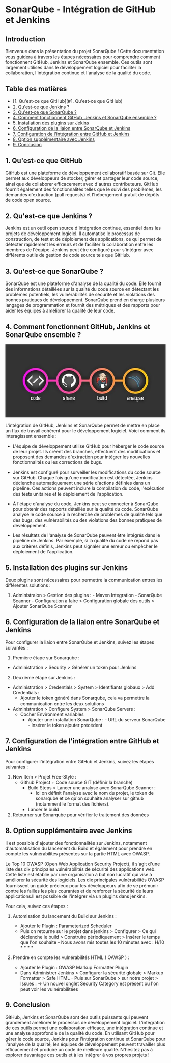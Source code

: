 # SonarQube - Intégration de GitHub et Jenkins

## Introduction
Bienvenue dans la présentation du projet SonarQube ! Cette documentation vous guidera à travers les étapes nécessaires pour comprendre comment fonctionnent GitHub, Jenkins et SonarQube ensemble. Ces outils sont largement utilisés dans le développement logiciel pour faciliter la collaboration, l'intégration continue et l'analyse de la qualité du code.

## Table des matières

- [1. Qu'est-ce que GitHub](#1. Qu'est-ce que GitHub)
- [2. Qu'est-ce que Jenkins ?](#2-qu'est-ce-que-jenkins-)
- [3. Qu'est-ce que SonarQube ?](#3-qu'est-ce-que-sonarqube-)
- [4. Comment fonctionnent GitHub, Jenkins et SonarQube ensemble ?](#4-comment-fonctionnent-github-jenkins-et-sonarqube-ensemble-)
- [5. Installation des plugins sur Jekins](#5-installation-des-plugins-sur-jekins)
- [6. Configuration de la liaion entre SonarQube et Jenkins](#6-configuration-de-la-liaion-entre-sonarqube-et-jenkins)
- [7. Configuration de l'intégration entre GitHub et Jenkins](#7-configuration-de-l'intégration-entre-gitHub-et-jenkins)
- [8. Option supplémentaire avec Jenkins](#8-pption-supplémentaire-avec-jenkins)
- [9. Conclusion](#9-conclusion)

## 1. Qu'est-ce que GitHub
GitHub est une plateforme de développement collaboratif basée sur Git. Elle permet aux développeurs de stocker, gérer et partager leur code source, ainsi que de collaborer efficacement avec d'autres contributeurs. GitHub fournit également des fonctionnalités telles que le suivi des problèmes, les demandes d'extraction (pull requests) et l'hébergement gratuit de dépôts de code open source.

## 2. Qu'est-ce que Jenkins ?
Jenkins est un outil open source d'intégration continue, essentiel dans les projets de développement logiciel. Il automatise le processus de construction, de test et de déploiement des applications, ce qui permet de détecter rapidement les erreurs et de faciliter la collaboration entre les membres de l'équipe. Jenkins peut être configuré pour s'intégrer avec différents outils de gestion de code source tels que GitHub.

## 3. Qu'est-ce que SonarQube ?
SonarQube est une plateforme d'analyse de la qualité du code. Elle fournit des informations détaillées sur la qualité du code source en détectant les problèmes potentiels, les vulnérabilités de sécurité et les violations des bonnes pratiques de développement. SonarQube prend en charge plusieurs langages de programmation et fournit des métriques et des rapports pour aider les équipes à améliorer la qualité de leur code.

## 4. Comment fonctionnent GitHub, Jenkins et SonarQube ensemble ?

![alt text](https://github.com/mi5hell/WebSite/blob/main/.src/schema-infra.jpg)

L'intégration de GitHub, Jenkins et SonarQube permet de mettre en place un flux de travail cohérent pour le développement logiciel. Voici comment ils interagissent ensemble :

- L'équipe de développement utilise GitHub pour héberger le code source de leur projet. Ils créent des branches, effectuent des modifications et proposent des demandes d'extraction pour intégrer les nouvelles fonctionnalités ou les corrections de bugs.

- Jenkins est configuré pour surveiller les modifications du code source sur GitHub. Chaque fois qu'une modification est détectée, Jenkins déclenche automatiquement une série d'actions définies dans un pipeline. Ces actions peuvent inclure la compilation du code, l'exécution des tests unitaires et le déploiement de l'application.

- À l'étape d'analyse du code, Jenkins peut se connecter à SonarQube pour obtenir des rapports détaillés sur la qualité du code. SonarQube analyse le code source à la recherche de problèmes de qualité tels que des bugs, des vulnérabilités ou des violations des bonnes pratiques de développement.

- Les résultats de l'analyse de SonarQube peuvent être intégrés dans le pipeline de Jenkins. Par exemple, si la qualité du code ne répond pas aux critères définis, Jenkins peut signaler une erreur ou empêcher le déploiement de l'application.

## 5. Installation des plugins sur Jenkins
Deux plugins sont nécessaires pour permettre la communication entres les différentes solutions :
1. Administraion > Gestion des plugins :
			- Maven Integration
			- SonarQube Scanner
				  - Configuration à faire > Configuration globale des outils > Ajouter SonarQube Scanner

## 6. Configuration de la liaion entre SonarQube et Jenkins
Pour configurer la liaion entre SonarQube et Jenkins, suivez les étapes suivantes :

1. Première étape sur Sonarqube :
  - Administration > Security > Générer un token pour Jenkins
2. Deuxième étape sur Jenkins :
  - Administration > Credentials > System > Identifiants globaux > Add Credentials :
      - Ajouter le token généré dans Sonarqube, cela va permettre la communication entre les deux solutions
  - Administration > Configure System > SonarQube Servers :
      - Cocher Environment variables
	    - Ajouter une installation SonarQube :
		      - URL du serveur SonarQube
		      - Insérer le token ajouter précédent

## 7. Configuration de l'intégration entre GitHub et Jenkins
Pour configurer l'intégration entre GitHub et Jenkins, suivez les étapes suivantes :

1. New Item > Projet Free-Style :
    - Github Project + Code source GIT (définir la branche)
		- Build Steps > Lancer une analyse avec SonarQube Scanner :
		   - Ici on définit l'analyse avec le nom du projet, le token de sonarqube et ce qu'on souhaite analyser sur github (notamment le format des fichiers).
		- Lancer le build
2. Retourner sur Sonarqube pour vérifier le traitement des données

## 8. Option supplémentaire avec Jenkins
Il est possible d'ajouter des fonctionnalités sur Jenkins, notamment d'automatisation du lancement du Build et également pour prendre en compte les vulnérabilités présentes sur la partie HTML avec OWASP. 

Le Top 10 OWASP (Open Web Application Security Project), il s'agit d'une liste des dix principales vulnérabilités de sécurité des applications web. Cette liste est établie par une organisation à but non lucratif qui vise à améliorer la sécurité des logiciels. Les dix principales vulnérabilités OWASP fournissent un guide précieux pour les développeurs afin de se prémunir contre les failles les plus courantes et de renforcer la sécurité de leurs applications.Il est possible de l'intégrer via un plugins dans jenkins.

Pour cela, suivez ces étapes :

1. Automisation du lancement du Build sur Jenkins :
	  - Ajouter le Plugin : Parameterized Scheduler
	  - Puis on retourne sur le projet dans jenkins > Configurer > Ce qui déclenche le build > Construire périodiquement > Insérer le temps que l'on souhaite
		    - Nous avons mis toutes les 10 minutes avec : H/10 * * * *

2. Prendre en compte les vulnérabilités HTML ( OAWSP ) :
	  - Ajouter le Plugin : OWASP Markup Formatter Plugin
	  - Dans Administrer Jenkins > Configurer la sécurité globale > Markup Formatter > Safe HTML
		    - Puis sur SonarQube > sur notre projet > Issues :
		        -> Un nouvel onglet Security Category est présent ou l'on peut voir les vulnérabilitées 

## 9. Conclusion
GitHub, Jenkins et SonarQube sont des outils puissants qui peuvent grandement améliorer le processus de développement logiciel. L'intégration de ces outils permet une collaboration efficace, une intégration continue et une analyse approfondie de la qualité du code. En utilisant GitHub pour gérer le code source, Jenkins pour l'intégration continue et SonarQube pour l'analyse de la qualité, les équipes de développement peuvent travailler plus efficacement et produire un code de meilleure qualité. N'hésitez pas à explorer davantage ces outils et à les intégrer à vos propres projets !
